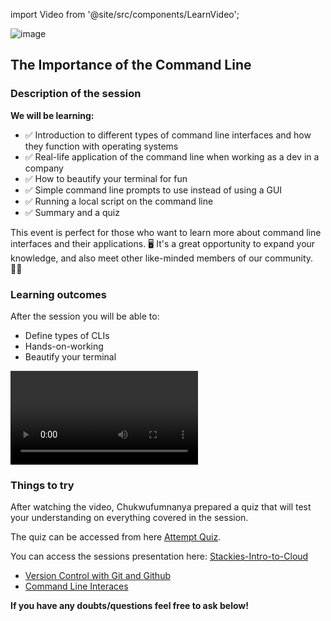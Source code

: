 import Video from '@site/src/components/LearnVideo';

![image](https://cdn.discordapp.com/attachments/999215757768532022/1106214457912348793/The_Importance.png)
## The Importance of the Command Line

### Description of the session

**We will be learning:**
- ✅ Introduction to different types of command line interfaces and how they function with operating systems
- ✅ Real-life application of the command line when working as a dev in a company
- ✅ How to beautify your terminal for fun
- ✅ Simple command line prompts to use instead of using a GUI
- ✅ Running a local script on the command line
- ✅ Summary and a quiz

This event is perfect for those who want to learn more about command line interfaces and their applications. 🖥️  It's a great opportunity to expand your knowledge, and also meet other like-minded members of our community. 🙌🏻



### Learning outcomes

After the session you will be able to: 
- Define types of CLIs
- Hands-on-working
- Beautify your terminal

<Video link="https://youtube.com/embed/8bsSR5zro0U"></Video>

### Things to try

After watching the video, Chukwufumnanya prepared a quiz that will test your understanding on everything covered in the session.

The quiz can be accessed from here [Attempt Quiz](https://quizizz.com/join/quiz/6419ba7ebc6121001d408db0/start?studentShare=true). 

You can access the sessions presentation here: [Stackies-Intro-to-Cloud](https://www.canva.com/design/DAFcOLU-2XI/_Xy7Qp7-ZDy-TSyhzYtYwg/edit?utm_content=DAFcOLU-2XI&utm_campaign=designshare&utm_medium=link2&utm_source=sharebutton)

- [Version Control with Git and Github](https://app.stackup.dev/skill/version-control-with-git-and-github)
- [Command Line Interaces](https://app.stackup.dev/skill/command-line-interfaces)

**If you have any doubts/questions feel free to ask below!**